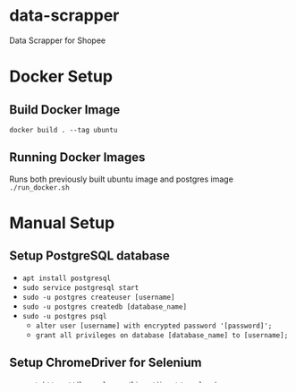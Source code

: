# data-scrapper
Data Scrapper for Shopee

# Docker Setup
## Build Docker Image
`docker build . --tag ubuntu`

## Running Docker Images
Runs both previously built ubuntu image and postgres image
`./run_docker.sh`

# Manual Setup
## Setup PostgreSQL database

- `apt install postgresql`
- `sudo service postgresql start`
- `sudo -u postgres createuser [username]`
- `sudo -u postgres createdb [database_name]`
- `sudo -u postgres psql`
  - `alter user [username] with encrypted password '[password]';`
  - `grant all privileges on database [database_name] to [username];`

## Setup ChromeDriver for Selenium

- `wget https://dl.google.com/linux/direct/google-chrome-stable_current_amd64.deb`
- `dpkg -i google-chrome-stable_current_amd64.deb`
- (optional) `sudo apt --fix-broken install`
- check chrome version with `google-chrome --version`
- Download compatible ChromeDriver from `https://chromedriver.chromium.org/downloads`

## Run Scraper
- `python3 scraper.py --databse_name [database_name] --username [username]`

## Run Flask server showing scraped results
- `export FLASK_APP=server`
- `flask run`
